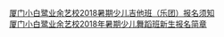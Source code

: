   
[厦门小白鹭业余艺校2018暑期少儿吉他班（乐团）报名须知](http://www.dianyue.me/archives/497/0dq57u7bdu40kaa0/)  
[厦门小白鹭业余艺校2018年暑期少儿舞蹈班新生报名简章](http://www.dianyue.me/archives/497/lymvtdn8xxyzh51r/)